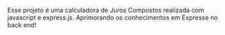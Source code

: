 Esse projeto é uma calculadora de Juros Compostos realizada com javascript e
express.js.
Aprimorando os conhecimentos em Expresse no back end!